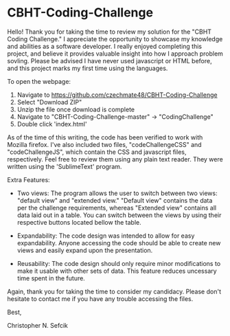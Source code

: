 # CBHT-Coding-Challenge

Hello! Thank you for taking the time to review my solution for the "CBHT Coding Challenge." I appreciate the opportunity
to showcase my knowledge and abilities as a software developer. I really enjoyed completing this project, and believe it provides
valuable insight into how I approach problem sovling. Please be advised I have never used javascript or HTML before, and this 
project marks my first time using the languages.

To open the webpage:

1) Navigate to https://github.com/czechmate48/CBHT-Coding-Challenge
2) Select "Download ZIP"
3) Unzip the file once download is complete
4) Navigate to "CBHT-Coding-Challenge-master" -> "CodingChallenge"
5) Double click 'index.html'

As of the time of this writing, the code has been verified to work with Mozilla firefox. I've also included two files, "codeChallengeCSS"
and "codeChallengeJS", which contain the CSS and javascript files, respectively. Feel free to review them using any plain text reader. 
They were written using the 'SublimeText' program. 

Extra Features:

* Two views: The program allows the user to switch between two views: "default view" and "extended view." "Default view" contains
  the data per the challenge requirements, whereas "Extended view" contains all data laid out in a table. You can switch between 
  the views by using their respective buttons located bellow the table. 
  
* Expandability: The code design was intended to allow for easy expandability. Anyone accessing the code should be able to create
  new views and easily expand upon the presentation. 

* Reusability: The code design should only require minor modifications to make it usable with other sets of data. This feature 
  reduces uncessary time spent in the future. 

Again, thank you for taking the time to consider my candidacy. Please don't hesitate to contact me if you have any trouble accessing
the files. 

Best,

Christopher N. Sefcik


